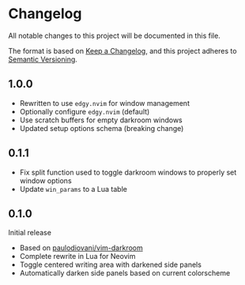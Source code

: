 # Changelog

All notable changes to this project will be documented in this file.

The format is based on [Keep a Changelog](https://keepachangelog.com/en/1.0.0/),
and this project adheres to [Semantic Versioning](https://semver.org/spec/v2.0.0.html).

## 1.0.0

- Rewritten to use `edgy.nvim` for window management
- Optionally configure `edgy.nvim` (default)
- Use scratch buffers for empty darkroom windows
- Updated setup options schema (breaking change)

## 0.1.1

- Fix split function used to toggle darkroom windows to properly set window options
- Update `win_params` to a Lua table

## 0.1.0

Initial release

- Based on [paulodiovani/vim-darkroom](https://github.com/paulodiovani/vim-darkroom)
- Complete rewrite in Lua for Neovim
- Toggle centered writing area with darkened side panels
- Automatically darken side panels based on current colorscheme
